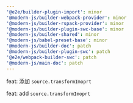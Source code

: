 ```yaml
---
'@e2e/builder-plugin-import': minor
'@modern-js/builder-webpack-provider': minor
'@modern-js/builder-rspack-provider': minor
'@modern-js/builder-plugin-swc-base': minor
'@modern-js/builder-shared': minor
'@modern-js/babel-preset-base': minor
'@modern-js/builder-doc': patch
'@modern-js/builder-plugin-swc': patch
'@e2e/webpack-builder-swc': patch
'@modern-js/main-doc': patch
---
```


feat: 添加 `source.transformImoprt`

feat: add `source.transformImoprt`
